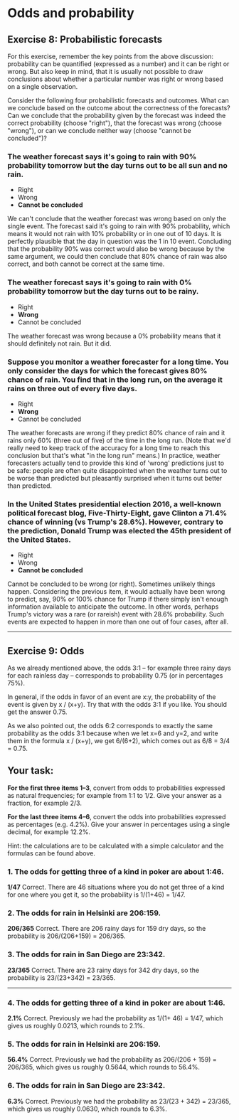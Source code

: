 # Odds and probability

## Exercise 8: Probabilistic forecasts 

For this exercise, remember the key points from the above discussion: probability can be quantified (expressed as a number) and it can be right or wrong. But also keep in mind, that it is usually not possible to draw conclusions about whether a particular number was right or wrong based on a single observation.

Consider the following four probabilistic forecasts and outcomes. What can we conclude based on the outcome about the correctness of the forecasts? Can we conclude that the probability given by the forecast was indeed the correct probability (choose "right"), that the forecast was wrong (choose "wrong"), or can we conclude neither way (choose "cannot be concluded")?

### The weather forecast says it's going to rain with 90% probability tomorrow but the day turns out to be all sun and no rain.

- Right
- Wrong
- **Cannot be concluded**

We can't conclude that the weather forecast was wrong based on only the single event. The forecast said it's going to rain with 90% probability, which means it would not rain with 10% probability or in one out of 10 days. It is perfectly plausible that the day in question was the 1 in 10 event. Concluding that the probability 90% was correct would also be wrong because by the same argument, we could then conclude that 80% chance of rain was also correct, and both cannot be correct at the same time.

### The weather forecast says it's going to rain with 0% probability tomorrow but the day turns out to be rainy.

- Right
- **Wrong**
- Cannot be concluded

The weather forecast was wrong because a 0% probability means that it should definitely not rain. But it did.

### Suppose you monitor a weather forecaster for a long time. You only consider the days for which the forecast gives 80% chance of rain. You find that in the long run, on the average it rains on three out of every five days.

- Right
- **Wrong**
- Cannot be concluded

The weather forecasts are wrong if they predict 80% chance of rain and it rains only 60% (three out of five) of the time in the long run. (Note that we'd really need to keep track of the accuracy for a long time to reach this conclusion but that's what "in the long run" means.) In practice, weather forecasters actually tend to provide this kind of 'wrong' predictions just to be safe: people are often quite disappointed when the weather turns out to be worse than predicted but pleasantly surprised when it turns out better than predicted.

### In the United States presidential election 2016, a well-known political forecast blog, Five-Thirty-Eight, gave Clinton a 71.4% chance of winning (vs Trump's 28.6%). However, contrary to the prediction, Donald Trump was elected the 45th president of the United States.

- Right
- Wrong
- **Cannot be concluded**

Cannot be concluded to be wrong (or right). Sometimes unlikely things happen. Considering the previous item, it would actually have been wrong to predict, say, 90% or 100% chance for Trump if there simply isn't enough information available to anticipate the outcome. In other words, perhaps Trump's victory was a rare (or rareish) event with 28.6% probability. Such events are expected to happen in more than one out of four cases, after all.

---

## Exercise 9: Odds

As we already mentioned above, the odds 3:1 – for example three rainy days for each rainless day – corresponds to probability 0.75 (or in percentages 75%).

In general, if the odds in favor of an event are x:y, the probability of the event is given by x / (x+y). Try that with the odds 3:1 if you like. You should get the answer 0.75.

As we also pointed out, the odds 6:2 corresponds to exactly the same probability as the odds 3:1 because when we let x=6 and y=2, and write them in the formula x / (x+y), we get 6/(6+2), which comes out as 6/8 = 3/4 = 0.75.

## Your task:

**For the first three items 1–3**, convert from odds to probabilities expressed as natural frequencies; for example from 1:1 to 1/2. Give your answer as a fraction, for example 2/3.

**For the last three items 4–6**, convert the odds into probabilities expressed as percentages (e.g. 4.2%). Give your answer in percentages using a single decimal, for example 12.2%.

Hint: the calculations are to be calculated with a simple calculator and the formulas can be found above.


### 1. The odds for getting three of a kind in poker are about 1:46.

**1/47**
Correct. There are 46 situations where you do not get three of a kind for one where you get it, so the probability is 1/(1+46) = 1/47.

### 2. The odds for rain in Helsinki are 206:159.

**206/365**
Correct. There are 206 rainy days for 159 dry days, so the probability is 206/(206+159) = 206/365.

### 3. The odds for rain in San Diego are 23:342.

**23/365**
Correct. There are 23 rainy days for 342 dry days, so the probability is 23/(23+342) = 23/365.

---

### 4. The odds for getting three of a kind in poker are about 1:46.

**2.1%**
Correct. Previously we had the probability as 1/(1+ 46) = 1/47, which gives us roughly 0.0213, which rounds to 2.1%.

### 5. The odds for rain in Helsinki are 206:159.

**56.4%**
Correct. Previously we had the probability as 206/(206 + 159) = 206/365, which gives us roughly 0.5644, which rounds to 56.4%.

### 6. The odds for rain in San Diego are 23:342.

**6.3%**
Correct. Previously we had the probability as 23/(23 + 342) = 23/365, which gives us roughly 0.0630, which rounds to 6.3%.

